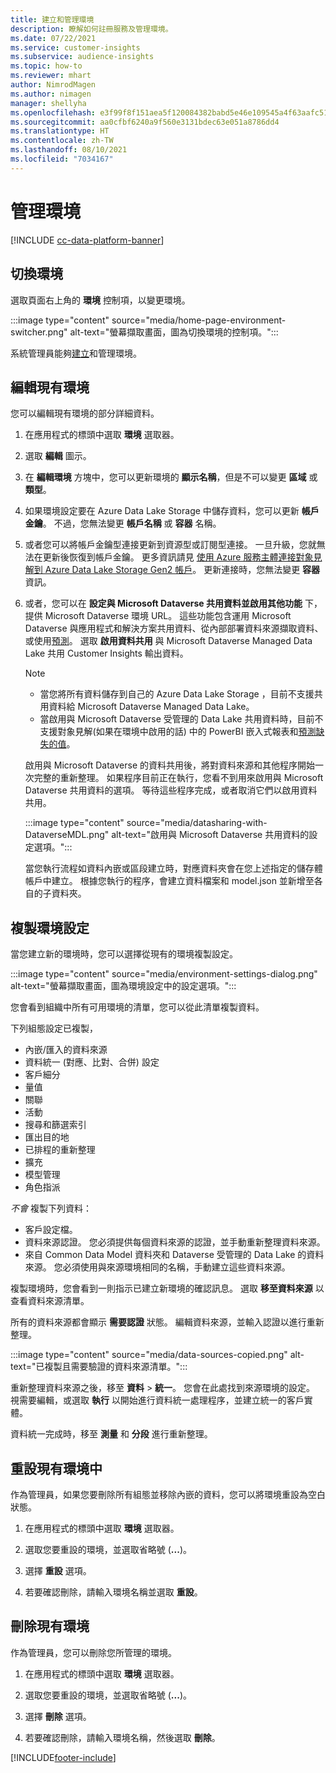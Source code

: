 ```yaml
---
title: 建立和管理環境
description: 瞭解如何註冊服務及管理環境。
ms.date: 07/22/2021
ms.service: customer-insights
ms.subservice: audience-insights
ms.topic: how-to
ms.reviewer: mhart
author: NimrodMagen
ms.author: nimagen
manager: shellyha
ms.openlocfilehash: e3f99f8f151aea5f120084382babd5e46e109545a4f63aafc51c3ecb1400cc33
ms.sourcegitcommit: aa0cfbf6240a9f560e3131bdec63e051a8786dd4
ms.translationtype: HT
ms.contentlocale: zh-TW
ms.lasthandoff: 08/10/2021
ms.locfileid: "7034167"
---
```

# <a name="manage-environments"></a>管理環境

[!INCLUDE [cc-data-platform-banner](../includes/cc-data-platform-banner.md)]

## <a name="switch-environments"></a>切換環境

選取頁面右上角的 **環境** 控制項，以變更環境。

:::image type="content" source="media/home-page-environment-switcher.png" alt-text="螢幕擷取畫面，圖為切換環境的控制項。":::

系統管理員能夠[建立](get-started-paid.md)和管理環境。

## <a name="edit-an-existing-environment"></a>編輯現有環境

您可以編輯現有環境的部分詳細資料。

1.  在應用程式的標頭中選取 **環境** 選取器。

2.  選取 **編輯** 圖示。

3. 在 **編輯環境** 方塊中，您可以更新環境的 **顯示名稱**，但是不可以變更 **區域** 或 **類型**。

4. 如果環境設定要在 Azure Data Lake Storage 中儲存資料，您可以更新 **帳戶金鑰**。 不過，您無法變更 **帳戶名稱** 或 **容器** 名稱。

5. 或者您可以將帳戶金鑰型連接更新到資源型或訂閱型連接。 一旦升級，您就無法在更新後恢復到帳戶金鑰。 更多資訊請見 [使用 Azure 服務主體連接對象見解到 Azure Data Lake Storage Gen2 帳戶](connect-service-principal.md)。 更新連接時，您無法變更 **容器** 資訊。

6. 或者，您可以在 **設定與 Microsoft Dataverse 共用資料並啟用其他功能** 下，提供 Microsoft Dataverse 環境 URL。 這些功能包含運用 Microsoft Dataverse 與應用程式和解決方案共用資料、從內部部署資料來源擷取資料、或使用[預測](predictions.md)。 選取 **啟用資料共用** 與 Microsoft Dataverse Managed Data Lake 共用 Customer Insights 輸出資料。

   > [!NOTE]
   > - 當您將所有資料儲存到自己的 Azure Data Lake Storage ，目前不支援共用資料給 Microsoft Dataverse Managed Data Lake。
   > - 當啟用與 Microsoft Dataverse 受管理的 Data Lake 共用資料時，目前不支援對象見解(如果在環境中啟用的話) 中的 PowerBI 嵌入式報表和[預測缺失的值](predictions.md)。

   啟用與 Microsoft Dataverse 的資料共用後，將對資料來源和其他程序開始一次完整的重新整理。 如果程序目前正在執行，您看不到用來啟用與 Microsoft Dataverse 共用資料的選項。 等待這些程序完成，或者取消它們以啟用資料共用。 
   
   :::image type="content" source="media/datasharing-with-DataverseMDL.png" alt-text="啟用與 Microsoft Dataverse 共用資料的設定選項。":::
   
   當您執行流程如資料內嵌或區段建立時，對應資料夾會在您上述指定的儲存體帳戶中建立。 根據您執行的程序，會建立資料檔案和 model.json 並新增至各自的子資料夾。

## <a name="copy-the-environment-configuration"></a>複製環境設定

當您建立新的環境時，您可以選擇從現有的環境複製設定。 

:::image type="content" source="media/environment-settings-dialog.png" alt-text="螢幕擷取畫面，圖為環境設定中的設定選項。":::

您會看到組織中所有可用環境的清單，您可以從此清單複製資料。

下列組態設定已複製，

- 內嵌/匯入的資料來源
- 資料統一 (對應、比對、合併) 設定
- 客戶細分
- 量值
- 關聯
- 活動
- 搜尋和篩選索引
- 匯出目的地
- 已排程的重新整理
- 擴充
- 模型管理
- 角色指派

*不會* 複製下列資料：

- 客戶設定檔。
- 資料來源認證。 您必須提供每個資料來源的認證，並手動重新整理資料來源。
- 來自 Common Data Model 資料夾和 Dataverse 受管理的 Data Lake 的資料來源。 您必須使用與來源環境相同的名稱，手動建立這些資料來源。

複製環境時，您會看到一則指示已建立新環境的確認訊息。 選取 **移至資料來源** 以查看資料來源清單。

所有的資料來源都會顯示 **需要認證** 狀態。 編輯資料來源，並輸入認證以進行重新整理。

:::image type="content" source="media/data-sources-copied.png" alt-text="已複製且需要驗證的資料來源清單。":::

重新整理資料來源之後，移至 **資料** > **統一**。 您會在此處找到來源環境的設定。 視需要編輯，或選取 **執行** 以開始進行資料統一處理程序，並建立統一的客戶實體。

資料統一完成時，移至 **測量** 和 **分段** 進行重新整理。

## <a name="reset-an-existing-environment"></a>重設現有環境中

作為管理員，如果您要刪除所有組態並移除內嵌的資料，您可以將環境重設為空白狀態。

1.  在應用程式的標頭中選取 **環境** 選取器。 

2.  選取您要重設的環境，並選取省略號 (**...**)。 

3. 選擇 **重設** 選項。 

4.  若要確認刪除，請輸入環境名稱並選取 **重設**。

## <a name="delete-an-existing-environment"></a>刪除現有環境

作為管理員，您可以刪除您所管理的環境。

1.  在應用程式的標頭中選取 **環境** 選取器。

2.  選取您要重設的環境，並選取省略號 (**...**)。 

3. 選擇 **刪除** 選項。 

4.  若要確認刪除，請輸入環境名稱，然後選取 **刪除**。


[!INCLUDE[footer-include](../includes/footer-banner.md)]
